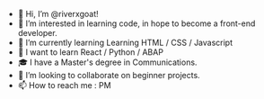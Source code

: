 - 👋 Hi, I’m @riverxgoat!
- 👀 I’m interested in learning code, in hope to become a front-end developer.
- 🌱 I’m currently learning Learning HTML / CSS / Javascript
- 🧠 I want to learn React / Python / ABAP
- 🎓 I have a Master's degree in Communications.
- 💞️ I’m looking to collaborate on beginner projects.
- 📫 How to reach me : PM

<!---
riverxgoat/riverxgoat is a ✨ special ✨ repository because its `README.md` (this file) appears on your GitHub profile.
You can click the Preview link to take a look at your changes.
--->
